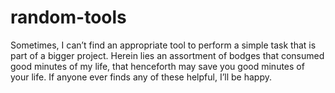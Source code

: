 # random-tools
Sometimes, I can’t find an appropriate tool to perform a simple task that is part of a bigger project. Herein lies an assortment of bodges that consumed good minutes of my life, that henceforth may save you good minutes of your life. If anyone ever finds any of these helpful, I’ll be happy.
